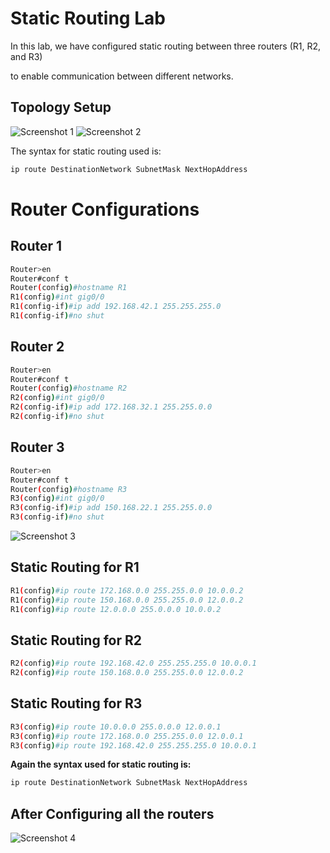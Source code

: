 # Static Routing Lab
In this lab, we have configured static routing between three routers (R1, R2, and R3)

to enable communication between different networks.

## Topology Setup
![Screenshot 1](https://github.com/user-attachments/assets/b3448e09-3042-4a0d-b292-beb0ecad118c)
![Screenshot 2](https://github.com/user-attachments/assets/5f8c26f2-cbb5-467f-b06c-b4f3747b4b64)

The syntax for static routing used is:
```bash
ip route DestinationNetwork SubnetMask NextHopAddress
```
# Router Configurations
## Router 1
```bash
Router>en
Router#conf t
Router(config)#hostname R1
R1(config)#int gig0/0
R1(config-if)#ip add 192.168.42.1 255.255.255.0
R1(config-if)#no shut
```
## Router 2
```bash
Router>en
Router#conf t
Router(config)#hostname R2
R2(config)#int gig0/0
R2(config-if)#ip add 172.168.32.1 255.255.0.0
R2(config-if)#no shut
```
## Router 3
```bash
Router>en
Router#conf t
Router(config)#hostname R3
R3(config)#int gig0/0
R3(config-if)#ip add 150.168.22.1 255.255.0.0
R3(config-if)#no shut
```
![Screenshot 3](https://github.com/user-attachments/assets/96aeadaa-e600-40ad-9e70-bd69e865c900)
## Static Routing for R1
```bash
R1(config)#ip route 172.168.0.0 255.255.0.0 10.0.0.2
R1(config)#ip route 150.168.0.0 255.255.0.0 12.0.0.2
R1(config)#ip route 12.0.0.0 255.0.0.0 10.0.0.2
```
## Static Routing for R2
```bash
R2(config)#ip route 192.168.42.0 255.255.255.0 10.0.0.1
R2(config)#ip route 150.168.0.0 255.255.0.0 12.0.0.2
```
## Static Routing for R3
```bash
R3(config)#ip route 10.0.0.0 255.0.0.0 12.0.0.1
R3(config)#ip route 172.168.0.0 255.255.0.0 12.0.0.1
R3(config)#ip route 192.168.42.0 255.255.255.0 10.0.0.1
```
**Again the syntax used for static routing is:**
```bash
ip route DestinationNetwork SubnetMask NextHopAddress
```
## After Configuring all the routers
![Screenshot 4](https://github.com/user-attachments/assets/fc672934-8879-40ae-b837-669a45c2e303)
